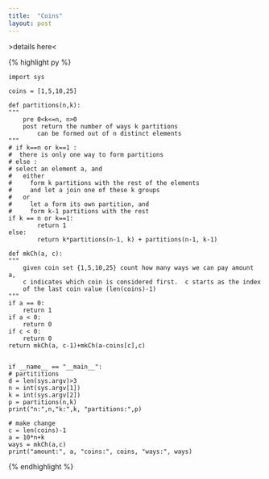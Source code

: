 ```yaml
---
title:  "Coins"
layout: post
---
```

\>details here<

{% highlight py %}

    import sys

    coins = [1,5,10,25]

    def partitions(n,k): 
    """
        pre 0<k<=n, n>0
        post return the number of ways k partitions 
            can be formed out of n distinct elements
    """
    # if k==n or k==1 :
    #  there is only one way to form partitions
    # else :
    # select an element a, and
    #   either
    #     form k partitions with the rest of the elements
    #     and let a join one of these k groups
    #   or
    #     let a form its own partition, and
    #     form k-1 partitions with the rest
    if k == n or k==1:
            return 1
    else:
            return k*partitions(n-1, k) + partitions(n-1, k-1)
    
    def mkCh(a, c):
    """
        given coin set {1,5,10,25} count how many ways we can pay amount a,
        c indicates which coin is considered first.  c starts as the index
        of the last coin value (len(coins)-1)
    """
    if a == 0:
        return 1
    if a < 0:
        return 0
    if c < 0:
        return 0
    return mkCh(a, c-1)+mkCh(a-coins[c],c)


    if __name__ == "__main__":
    # partititions
    d = len(sys.argv)>3
    n = int(sys.argv[1])
    k = int(sys.argv[2])
    p = partitions(n,k)
    print("n:",n,"k:",k, "partitions:",p)
    
    # make change
    c = len(coins)-1
    a = 10*n+k
    ways = mkCh(a,c)
    print("amount:", a, "coins:", coins, "ways:", ways)

{% endhighlight %}